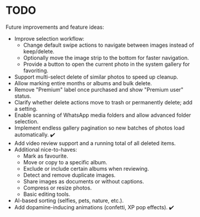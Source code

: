 # TODO

Future improvements and feature ideas:

- Improve selection workflow:
  - Change default swipe actions to navigate between images instead of keep/delete.
  - Optionally move the image strip to the bottom for faster navigation.
  - Provide a button to open the current photo in the system gallery for favoriting.
- Support multi-select delete of similar photos to speed up cleanup.
- Allow marking entire months or albums and bulk delete.
- Remove "Premium" label once purchased and show "Premium user" status.
- Clarify whether delete actions move to trash or permanently delete; add a setting.
- Enable scanning of WhatsApp media folders and allow advanced folder selection.
- Implement endless gallery pagination so new batches of photos load automatically. ✔️
- Add video review support and a running total of all deleted items.
- Additional nice-to-haves:
  - Mark as favourite.
  - Move or copy to a specific album.
  - Exclude or include certain albums when reviewing.
  - Detect and remove duplicate images.
  - Share images as documents or without captions.
  - Compress or resize photos.
  - Basic editing tools.
- AI-based sorting (selfies, pets, nature, etc.).
- Add dopamine-inducing animations (confetti, XP pop effects). ✔️
